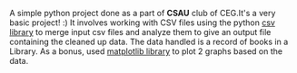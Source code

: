  A simple python project done as a part of **CSAU** club of CEG.It's a very basic project! :)
It involves working with CSV files using the python [csv library](https://docs.python.org/3/library/csv.html) 
to merge input csv files and analyze them to give an output file containing the cleaned up data.
The data handled is a record of books in a Library.
As a bonus, used [matplotlib library](https://matplotlib.org/contents.html) to plot 2 graphs based on the data.
